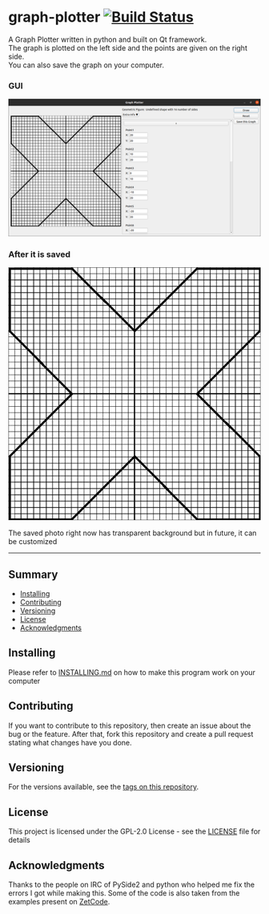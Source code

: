 # graph-plotter [![Build Status](https://travis-ci.com/sumagnadas/graph-plotter.svg?branch=main)](https://travis-ci.com/sumagnadas/graph-plotter)

A Graph Plotter written in python and built on Qt framework.\
The graph is plotted on the left side and the points are given on the right side.\
You can also save the graph on your computer.
### GUI
![graph](resources/GUI.png)
### After it is saved
![saved](resources/saved.png)

The saved photo right now has transparent background but in future, it can be customized


---
## Summary

  - [Installing](#installing)
  - [Contributing](#contributing)
  - [Versioning](#versioning)
  - [License](#license)
  - [Acknowledgments](#acknowledgments)

## Installing
Please refer to [INSTALLING.md](https://github.com/sumagnadas/graph-plotter/INSTALLING.md) on how to make this program work on your computer


## Contributing
If you want to contribute to this repository, then create an issue about the bug or the feature. After that, fork this repository and create a pull request stating what changes have you done.


## Versioning

For the versions available, see the [tags on this repository](https://github.com/sumagnadas/graph-plotter/tags).  

## License
This project is licensed under the GPL-2.0 License - see the [LICENSE](LICENSE) file for details

## Acknowledgments
Thanks to the people on IRC of PySide2 and python who helped me fix the errors I got while making this. Some of the code is also taken from the examples present on <a href="zetcode.com">ZetCode</a>.
